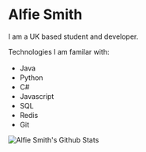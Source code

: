 # Alfie Smith

I am a UK based student and developer.

Technologies I am familar with:
 - Java <img src=https://raw.githubusercontent.com/alfiejsmith/alfiejsmith/master/assets/java.png width="16px;" height="16px;">
 - Python <img src=https://raw.githubusercontent.com/alfiejsmith/alfiejsmith/master/assets/python.png width="16px;" height="16px;">
 - C# <img src=https://raw.githubusercontent.com/alfiejsmith/alfiejsmith/master/assets/csharp.png width="16px;" height="16px;">
 - Javascript <img src=https://raw.githubusercontent.com/alfiejsmith/alfiejsmith/master/assets/javascript.png width="16px;" height="16px;">
 - SQL <img src=https://raw.githubusercontent.com/alfiejsmith/alfiejsmith/master/assets/sql.png width="16px;" height="16px;">
 - Redis <img src=https://raw.githubusercontent.com/alfiejsmith/alfiejsmith/master/assets/redis.png width="16px;" height="16px;">
 - Git <img src=https://raw.githubusercontent.com/alfiejsmith/alfiejsmith/master/assets/git.png width="16px;" height="16px;">
 
![Alfie Smith's Github Stats](https://github-readme-stats.vercel.app/api?username=alfiejsmith&show_icons=true&count_private=true)
